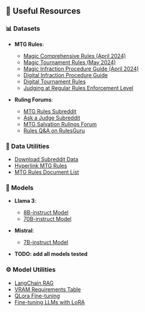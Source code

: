 ## 🔗 Useful Resources
### 📊 Datasets
- **MTG Rules**:
  - [Magic Comprehensive Rules (April 2024)](https://media.wizards.com/2024/downloads/MagicCompRules%2004102024.txt)
  - [Magic Tournament Rules (May 2024)](https://media.wizards.com/ContentResources/WPN/MTG_MTR_2024_May13.pdf)
  - [Magic Infraction Procedure Guide (April 2024)](https://media.wizards.com/ContentResources/WPN/MTG_IPG_2024Apr15_EN.pdf)
  - [Digital Infraction Procedure Guide](https://assets.ctfassets.net/ryplwhabvmmk/7ndnTO3hk658elrr77KJHC/b0de8c6a2d41a3b2934c14d35dc6d40d/Magic_Digital_IPG_Update_11152021.pdf)
  - [Digital Tournament Rules](https://assets.ctfassets.net/ryplwhabvmmk/5HYQjgeT4YBN7pvVZk2hyY/d40ebd6f80057637df726398ba2bb72c/Magic_Digital_Tournament_Rules_Update_11152021.pdf)
  - [Judging at Regular Rules Enforcement Level](https://media.wizards.com/2022/wpn/marketing_materials/wpn/mtg_jar_25sep20_en.pdf)
  
- **Ruling Forums**:
  - [MTG Rules Subreddit](https://www.reddit.com/r/mtgrules/)
  - [Ask a Judge Subreddit](https://www.reddit.com/r/askajudge)
  - [MTG Salvation Rulings Forum](https://www.mtgsalvation.com/forums/magic-fundamentals/magic-rulings)
  - [Rules Q&A on RulesGuru](https://rulesguru.net/)

### 🔧 Data Utilities
- [Download Subreddit Data](https://pushshift.io/signup)
- [Hyperlink MTG Rules](https://yawgatog.com/resources/magic-rules/)
- [MTG Rules Document List](https://blogs.magicjudges.org/o/rules-policy-documents/)
### 🧠 Models
- **Llama 3**:
  - [8B-instruct Model](https://huggingface.co/meta-llama/Meta-Llama-3-8B-Instruct)
  - [70B-instruct Model](https://huggingface.co/meta-llama/Meta-Llama-3-70B-Instruct)
  
- **Mistral**:
  - [7B-instruct Model](https://huggingface.co/mistralai/Mistral-7B-Instruct-v0.3)
- **TODO: add all models tested**
  
### ⚙️ Model Utilities
- [LangChain RAG](https://huggingface.co/learn/cookbook/advanced_rag)
- [VRAM Requirements Table](https://www.reddit.com/r/LocalLLaMA/comments/18o5u0k/helpful_vram_requirement_table_for_qlora_lora_and/)
- [QLora Fine-tuning](https://dassum.medium.com/fine-tune-large-language-model-llm-on-a-custom-dataset-with-qlora-fb60abdeba07)
- [Fine-tuning LLMs with LoRA](https://github.com/huggingface/blog/blob/main/Lora-for-sequence-classification-with-Roberta-Llama-Mistral.md)
